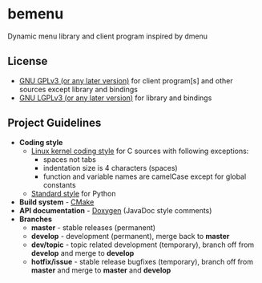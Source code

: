 bemenu
======

Dynamic menu library and client program inspired by dmenu

## License
* [GNU GPLv3 (or any later version)](LICENSE-CLIENT) for client program[s] and
  other sources except library and bindings
* [GNU LGPLv3 (or any later version)](LICENSE-LIB) for library and bindings

## Project Guidelines
* **Coding style**
	* [Linux kernel coding style](https://www.kernel.org/doc/Documentation/CodingStyle)
	  for C sources with following exceptions:
	  * spaces not tabs
	  * indentation size is 4 characters (spaces)
	  * function and variable names are camelCase except for global constants
	* [Standard style](http://legacy.python.org/dev/peps/pep-0008/) for Python
* **Build system** - [CMake](http://www.cmake.org/)
* **API documentation** - [Doxygen](http://www.stack.nl/~dimitri/doxygen/index.html)
  (JavaDoc style comments)
* **Branches**
  * **master** - stable releases (permanent)
  * **develop** - development (permanent), merge back to **master**
  * **dev/topic** - topic related development (temporary), branch off from
    **develop** and merge to **develop**
  * **hotfix/issue** - stable release bugfixes (temporary), branch off from
    **master** and merge to **master** and **develop**
